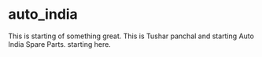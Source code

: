 # auto_india
This is starting of something great. This is Tushar panchal and starting Auto India Spare Parts. starting here.
